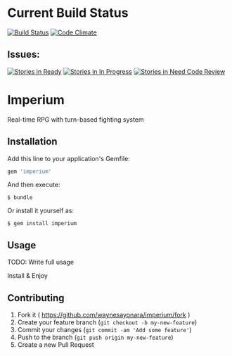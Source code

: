 # Current Build Status
[![Build Status](https://travis-ci.org/waynesayonara/imperium.svg?branch=master)](https://travis-ci.org/waynesayonara/imperium)
[![Code Climate](https://codeclimate.com/github/waynesayonara/imperium/badges/gpa.svg)](https://codeclimate.com/github/waynesayonara/imperium)

## Issues:
[![Stories in Ready](https://badge.waffle.io/waynesayonara/imperium.png?label=ready_for_development&title=Ready%20to%20be%20worked%20on)](https://waffle.io/waynesayonara/imperium)
[![Stories in In Progress](https://badge.waffle.io/waynesayonara/imperium.png?label=In%20Progress&title=In%20Progress)](https://waffle.io/waynesayonara/imperium)
[![Stories in Need Code Review](https://badge.waffle.io/waynesayonara/imperium.png?label=need_review&title=Need%20Code%20Review)](https://waffle.io/waynesayonara/imperium)

# Imperium

Real-time RPG with turn-based fighting system

## Installation

Add this line to your application's Gemfile:

```ruby
gem 'imperium'
```

And then execute:

    $ bundle

Or install it yourself as:

    $ gem install imperium

## Usage

TODO: Write full usage

Install & Enjoy

## Contributing

1. Fork it ( https://github.com/waynesayonara/imperium/fork )
2. Create your feature branch (`git checkout -b my-new-feature`)
3. Commit your changes (`git commit -am 'Add some feature'`)
4. Push to the branch (`git push origin my-new-feature`)
5. Create a new Pull Request
